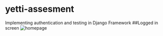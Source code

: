 # yetti-assesment
Implementing authentication and testing in Django Framework
##Logged in screen
![homepage](https://github.com/kipkoech88/yetti-assesment/blob/main/127.0.0.1_8000_(Nest%20Hub%20Max).png)
